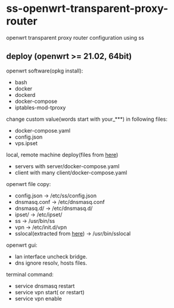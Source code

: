 # ss-openwrt-transparent-proxy-router
openwrt transparent proxy router configuration using ss

## deploy (openwrt >= 21.02, 64bit)

openwrt software(opkg install):
* bash
* docker
* dockerd
* docker-compose
* iptables-mod-tproxy

change custom value(words start with your_***) in following files:
* docker-compose.yaml
* config.json
* vps.ipset

local, remote machine deploy(files from [here](https://github.com/kokrange/ss-port-mapping))
* servers with server/docker-compose.yaml
* client with many client/docker-compose.yaml

openwrt file copy:
* config.json -> /etc/ss/config.json
* dnsmasq.conf -> /etc/dnsmasq.conf
* dnsmasq.d/ -> /etc/dnsmasq.d/
* ipset/ -> /etc/ipset/
* ss -> /usr/bin/ss
* vpn -> /etc/init.d/vpn
* sslocal(extracted from [here](https://github.com/shadowsocks/shadowsocks-rust/releases)) -> /usr/bin/sslocal

openwrt gui:
* lan interface uncheck bridge.
* dns ignore resolv, hosts files.

terminal command:
* service dnsmasq restart
* service vpn start( or restart)
* service vpn enable

